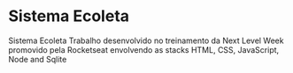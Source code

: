 # Sistema Ecoleta
Sistema Ecoleta
Trabalho desenvolvido no treinamento da Next Level Week promovido pela Rocketseat envolvendo as stacks 
HTML, CSS, JavaScript, Node and Sqlite
